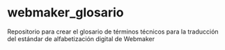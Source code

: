 # webmaker_glosario
Repositorio para crear el glosario de términos técnicos para la traducción del estándar de alfabetización digital de Webmaker
